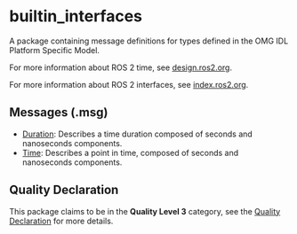 # builtin_interfaces
A package containing message definitions for types defined in the OMG IDL Platform Specific Model.

For more information about ROS 2 time, see [design.ros2.org](https://design.ros2.org/articles/clock_and_time.html).

For more information about ROS 2 interfaces, see [index.ros2.org](https://index.ros.org/doc/ros2/Concepts/About-ROS-Interfaces/).

## Messages (.msg)
* [Duration](msg/Duration.msg): Describes a time duration composed of seconds and nanoseconds components.
* [Time](msg/Time.msg): Describes a point in time, composed of seconds and nanoseconds components.

## Quality Declaration
This package claims to be in the **Quality Level 3** category, see the [Quality Declaration](QUALITY_DECLARATION.md) for more details.
